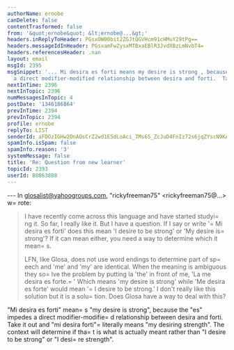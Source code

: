 ```yaml
---
authorName: ernobe
canDelete: false
contentTrasformed: false
from: '&quot;ernobe&quot; &lt;ernobe@...&gt;'
headers.inReplyToHeader: PGsxOW00bit2ZGJtQGVHcm91cHMuY29tPg==
headers.messageIdInHeader: PGsxamFwZysxMTBxaEBlR3JvdXBzLmNvbT4=
headers.referencesHeader: .nan
layout: email
msgId: 2395
msgSnippet: '... Mi desira es forti means my desire is strong , because the es impedes
  a direct modifier-modified relationship between desira and forti.  Take it out'
nextInTime: 2396
nextInTopic: 2396
numMessagesInTopic: 4
postDate: '1346186864'
prevInTime: 2394
prevInTopic: 2394
profile: ernobe
replyTo: LIST
senderId: aFDOzIGHw2OnAOsCrZ2wd1E5dLoAci_7Ms65_ZcJuD4FnIz72s6jqZYscN9KAyzgvQfiJuWm8ITPnCNs-0yUJZvs
spamInfo.isSpam: false
spamInfo.reason: '3'
systemMessage: false
title: 'Re: Question from new learner'
topicId: 2393
userId: 80863808
---
```




--- In glosalist@yahoogroups.com, "rickyfreeman75" <rickyfreeman75@...> w=
rote:
>
> I have recently come across this language and have started studyi=
ng it. So far, I really like it. But I have a question. If I say or write '=
Mi desira es forti' does this mean 'I desire to be strong' or 'My desire is=
 strong'?  If it can mean either, you need a way to determine which it mean=
s. 
> 
> LFN, like Glosa, does not use word endings to determine part of sp=
eech and 'me' and 'my' are identical. When the meaning is ambiguous they so=
lve the problem by putting la 'the' in front of me, 'La me desira es forte.=
' Which means 'my desire is strong' while 'Me desira es forte' would mean '=
I desire to be strong.'  I don't really like this solution but it is a solu=
tion. Does Glosa have a way to deal with this?
>

"Mi desira es forti" mean=
s "my desire is strong", because the "es" impedes a direct modifier-modifie=
d relationship between desira and forti.  Take it out and "mi desira forti"=
 literally means "my desiring strength".  The context will determine if tha=
t is what is  actually meant rather than "I desire to be strong" or "I desi=
re strength".





